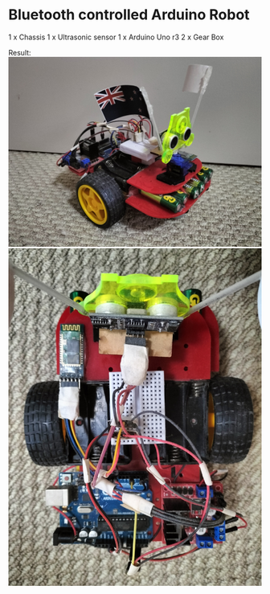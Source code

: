 # Bluetooth controlled Arduino Robot
1 x Chassis
1 x Ultrasonic sensor
1 x Arduino Uno r3
2 x Gear Box

Result:
<img src="asset/side-view.jpg" alt="side-view-shot" width="600">
<img src="asset/top-view.jpg" alt="top-view-shot" width="600">
